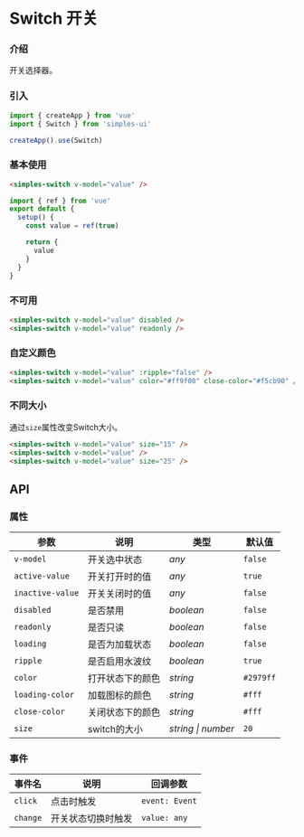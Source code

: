 # Switch 开关

### 介绍

开关选择器。

### 引入

```js
import { createApp } from 'vue'
import { Switch } from 'simples-ui'

createApp().use(Switch)
```

### 基本使用

```html
<simples-switch v-model="value" />
```

```javascript
import { ref } from 'vue'
export default {
  setup() {
    const value = ref(true)

    return {
      value
    }
  }
}
```

### 不可用

```html
<simples-switch v-model="value" disabled />
<simples-switch v-model="value" readonly />
```

### 自定义颜色

```html
<simples-switch v-model="value" :ripple="false" />
<simples-switch v-model="value" color="#ff9f00" close-color="#f5cb90" />
```

### 不同大小

通过`size`属性改变Switch大小。

```html
<simples-switch v-model="value" size="15" />
<simples-switch v-model="value" />
<simples-switch v-model="value" size="25" />
```



## API

### 属性

| 参数 | 说明 | 类型 | 默认值 |
| ----- | -------------- | -------- | ---------- |
| `v-model` | 开关选中状态	| _any_ | `false` |
| `active-value` | 开关打开时的值	| _any_ | `true` |
| `inactive-value` | 开关关闭时的值	| _any_ | `false` |
| `disabled` | 是否禁用| _boolean_ | `false` |
| `readonly` | 是否只读 | _boolean_ | `false` |
| `loading` | 是否为加载状态 | _boolean_ | `false` |
| `ripple` | 是否启用水波纹 | _boolean_ | `true` |
| `color` | 打开状态下的颜色 | _string_ | `#2979ff` |
| `loading-color` | 加载图标的颜色 | _string_ | `#fff` |
| `close-color` | 关闭状态下的颜色 | _string_ | `#fff` |
| `size` | switch的大小 | _string \| number_ | `20` |


### 事件

| 事件名 | 说明 | 回调参数 |
| ----- | -------------- | -------- |
| `click` | 点击时触发 | `event: Event` |
| `change` | 开关状态切换时触发 | `value: any` |

